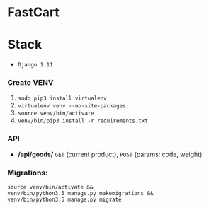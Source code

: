 # FastCart


# Stack
* `Django 1.11`


### Create VENV
1. `sudo pip3 install virtualenv`
2. `virtualenv venv --no-site-packages` 
3. `source venv/bin/activate`
4. `venv/bin/pip3 install -r requirements.txt`


### API
* **/api/goods/** `GET` (current product), `POST` (params: code, weight)


### Migrations:
```
source venv/bin/activate &&
venv/bin/python3.5 manage.py makemigrations &&
venv/bin/python3.5 manage.py migrate
```